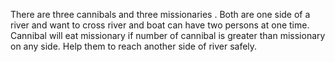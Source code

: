 There are three cannibals and three missionaries . Both are one side of a river and want to cross river and boat can have two persons at one time. Cannibal will eat missionary if number of cannibal is greater than missionary on any side. Help them to reach another side of river safely.